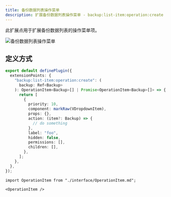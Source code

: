 ```yaml
---
title: 备份数据列表操作菜单
description: 扩展备份数据列表操作菜单 - backup:list-item:operation:create
---
```


此扩展点用于扩展备份数据列表的操作菜单项。

![备份数据列表操作菜单](/img/developer-guide/plugin/extension-points/ui/backup-list-item-operation-create.png)

## 定义方式

```ts
export default definePlugin({
  extensionPoints: {
    "backup:list-item:operation:create": (
      backup: Ref<Backup>
    ): OperationItem<Backup>[] | Promise<OperationItem<Backup>[]> => {
      return [
        {
          priority: 10,
          component: markRaw(VDropdownItem),
          props: {},
          action: (item?: Backup) => {
            // do something
          },
          label: "foo",
          hidden: false,
          permissions: [],
          children: [],
        },
      ];
    },
  },
});
```

```mdx-code-block
import OperationItem from "./interface/OperationItem.md";

<OperationItem />
```
